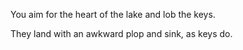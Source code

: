 You aim for the heart of the lake and lob the keys.

They land with an awkward plop and sink, as keys do.